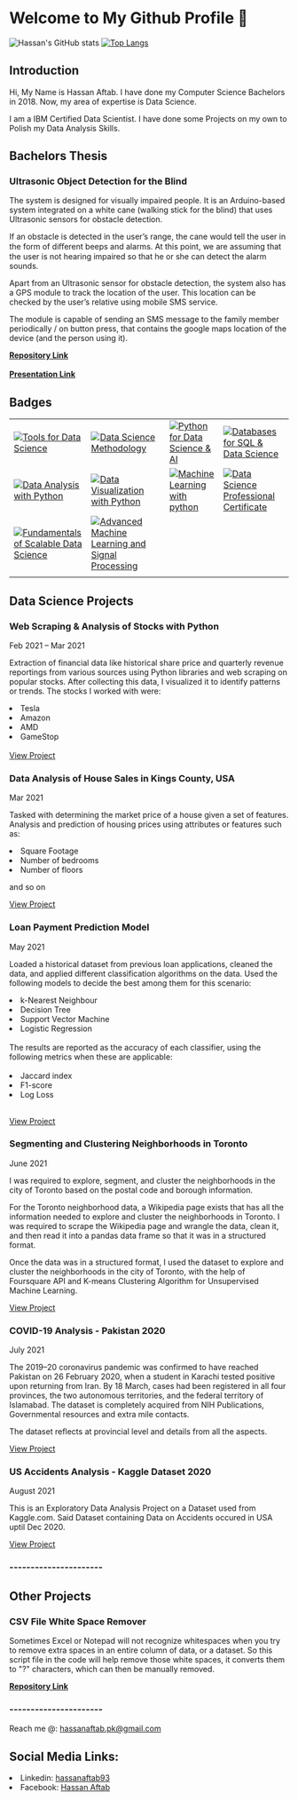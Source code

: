 # Welcome to My Github Profile 👋

![Hassan's GitHub stats](https://github-readme-stats.vercel.app/api?username=hassanaftab93&show_icons=true&theme=radical)
[![Top Langs](https://github-readme-stats.vercel.app/api/top-langs/?username=hassanaftab93&layout=compact)](https://github.com/hassanaftab93)


## Introduction

Hi, My Name is Hassan Aftab. I have done my Computer Science Bachelors in 2018. Now, my area of expertise is Data Science.

I am a IBM Certified Data Scientist. I have done some Projects on my own to Polish my Data Analysis Skills.

## Bachelors Thesis

### Ultrasonic Object Detection for the Blind

The system is designed for visually impaired people. It is an Arduino-based system integrated on a white cane (walking stick for the blind) that uses Ultrasonic sensors for obstacle detection.

If an obstacle is detected in the user’s range, the cane would tell the user in the form of diﬀerent beeps and alarms. At this point, we are assuming that the user is not hearing impaired so that he or she can detect the alarm sounds. 

Apart from an Ultrasonic sensor for obstacle detection, the system also has a GPS module to track the location of the user. This location can be checked by the user’s relative using mobile SMS service.

The module is capable of sending an SMS message to the family member periodically / on button press, that contains the google maps location of the device (and the person using it).

<a href="https://github.com/hassanaftab93/Obstacle-Detection-for-the-blind">**Repository Link**</a>
<br/><br/>
<a href="https://prezi.com/view/Oocoz26Y9AmBxbxiROWZ/">**Presentation Link**</a>

## Badges

|  |  |  |  |
|--|--|--|--|
| [![Tools for Data Science](https://images.credly.com/size/110x110/images/60cf69ce-6129-425d-9a42-7732fa07da1e/Tools_for_Data_Science_Foundational.png)](https://www.credly.com/badges/3dd3f4b9-9680-4aeb-9c77-ecc7b0931f44/public_url) | [![Data Science Methodology](https://images.credly.com/size/110x110/images/46defa53-a922-47bd-94ea-b43488f5cd8a/Data_Science_Methodology_Foundational.png)](https://www.credly.com/badges/3a65a159-3802-4b40-be0e-f680e95049ff/public_url) | [![Python for Data Science & AI](https://images.credly.com/size/110x110/images/0571ab1d-f43b-43d9-9c68-8ebd0ebd61b7/Python_for_Data_Sci_and_AI_Foundational.png)](https://www.credly.com/badges/ac75ca86-12b0-4122-9a58-cb14e7d1a1c4/public_url) | [![Databases for SQL & Data Science](https://images.credly.com/size/110x110/images/594e0ab7-c864-4d9a-9987-3a903ec3f06a/Cognitive_Class_-_DB_and_SQL_for_Data_Sci.png)](https://www.credly.com/badges/af366b83-1cb2-4232-8f29-b3b6e81bb66c/public_url) |
| [![Data Analysis with Python](https://images.credly.com/size/110x110/images/fa39f4f0-174a-4886-b821-6a37d42b8b3a/Cognitive_Class_-_Data_Analysis_w_Python.png)](https://www.credly.com/badges/94a0cf66-9174-456a-a77c-6ee328d6e6a3/public_url) | [![Data Visualization with Python](https://images.credly.com/size/110x110/images/76326afb-199d-4250-a74f-01bc86dda118/Cognitive_Class_-_Data_Visual_w_Python.png)](https://www.credly.com/badges/17673eea-6413-4691-885e-7064424783dd/public_url) | [![Machine Learning with python](https://images.credly.com/size/110x110/images/5ae9bf9e-da6e-4cec-82eb-d2b4cfea9751/Machine_Learning_with_Python.png)](https://www.credly.com/badges/928b3b1b-a40f-4e67-a3f4-fd0b3d2f03d0/public_url) | [![Data Science Professional Certificate](https://images.credly.com/size/110x110/images/28944969-813a-43b9-944f-7910111ce764/Professional_Certificate_-_Data_Science.png)](https://www.credly.com/badges/352f63db-bb8b-4eb6-8f83-c370f5f4e836/public_url) |
| [![Fundamentals of Scalable Data Science](https://images.credly.com/size/110x110/images/d3d687ea-c3a8-43c8-96bb-704658c71a4a/Fundamentals_of_Scalable_Data_Science.png)](https://www.credly.com/badges/639e3e1b-cde2-4f53-b2d1-45b7c264a733/public_url) | [![Advanced Machine Learning and Signal Processing](https://images.credly.com/size/110x110/images/007afae6-2754-4a7c-9c44-e95c64c93656/IBM_Watson_IoT-_Advanced_Machine_Learning_and_Signal_Processing.png)](https://www.credly.com/badges/8a7c9f1d-a0b3-49c3-bbf4-dd4ff0113d78/public_url) |  |  |
|  |  |  |  |

## Data Science Projects

### Web Scraping & Analysis of Stocks with Python
Feb 2021 – Mar 2021

Extraction of financial data like historical share price and quarterly revenue reportings from various sources using Python libraries and web scraping on popular stocks. After collecting this data, I visualized it to identify patterns or trends. The stocks I worked with were:

<li>Tesla</li>
<li>Amazon</li>
<li>AMD</li>
<li>GameStop</li>
<br>
<a href="https://nbviewer.jupyter.org/github/hassanaftab93/Jupyter-Notebooks/blob/main/Final%20Project%20-%20Python%20Basics%20for%20Data%20Science.ipynb">View Project</a>

### Data Analysis of House Sales in Kings County, USA
Mar 2021

Tasked with determining the market price of a house given a set of features.
Analysis and prediction of housing prices using attributes or features such as:

<li>Square Footage</li>
<li>Number of bedrooms</li>
<li>Number of floors</li>

and so on

<a href="https://eu-de.dataplatform.cloud.ibm.com/analytics/notebooks/v2/3704503e-7045-4487-93dd-4175bce61d1a/view?access_token=3aa1c9204c53a5af7408477da41a37fb04190fb891e06c67467653fc0b59a765">View Project</a>

### Loan Payment Prediction Model
May 2021

Loaded a historical dataset from previous loan applications, cleaned the data, and applied different classification algorithms on the data. Used the following models to decide the best among them for this scenario:

<li>k-Nearest Neighbour</li>
<li>Decision Tree</li>
<li>Support Vector Machine</li>
<li>Logistic Regression</li>

<br>
The results are reported as the accuracy of each classifier, using the following metrics when these are applicable:
<br/>
<br/>

<li>Jaccard index</li>
<li>F1-score</li>
<li>Log Loss</li>
<br>

<a href="https://nbviewer.jupyter.org/github/hassanaftab93/Jupyter-Notebooks/blob/7be516b6c1a909e0c269a389d940763c5c6c4246/Project-Loan-Payment-Prediction-Model.ipynb">View Project</a>

### Segmenting and Clustering Neighborhoods in Toronto
June 2021

I was required to explore, segment, and cluster the neighborhoods in the city of Toronto based on the postal code and borough information.

For the Toronto neighborhood data, a Wikipedia page exists that has all the information needed to explore and cluster the neighborhoods in Toronto. I was required to scrape the Wikipedia page and wrangle the data, clean it, and then read it into a pandas data frame so that it was in a structured format.

Once the data was in a structured format, I used the dataset to explore and cluster the neighborhoods in the city of Toronto, with the help of Foursquare API and K-means Clustering Algorithm for Unsupervised Machine Learning.
<br>

<a href="https://nbviewer.jupyter.org/github/hassanaftab93/Coursera_Capstone/blob/main/Capstone-Project-Segmenting-Clustering-Neighborhoods-Toronto.ipynb#Segmenting-and-Clustering-Neighborhoods-in-Toronto">View Project</a>

### COVID-19 Analysis - Pakistan 2020
July 2021

The 2019–20 coronavirus pandemic was confirmed to have reached Pakistan on 26 February 2020, when a student in Karachi tested positive upon returning from Iran. By 18 March, cases had been registered in all four provinces, the two autonomous territories, and the federal territory of Islamabad. The dataset is completely acquired from NIH Publications, Governmental resources and extra mile contacts.

The dataset reflects at provincial level and details from all the aspects.

<a href="https://github.com/hassanaftab93/Covid-19-Analysis-Pakistan/blob/main/Covid19-Analysis-Pakistan-2020.ipynb">View Project</a>

### US Accidents Analysis - Kaggle Dataset 2020
August 2021

This is an Exploratory Data Analysis Project on a Dataset used from Kaggle.com.
Said Dataset containing Data on Accidents occured in USA uptil Dec 2020.

<a href="https://nbviewer.jupyter.org/github/hassanaftab93/US-Accidents-Analysis/blob/master/US-Accidents-Analysis.ipynb?fbclid=IwAR3xsav-4nc7Uh_nxHOwl-VEbks_0n0as5yg54nJ9XiFIL5kTfYIpLWZQlI">View Project</a>

### ----------------------

## Other Projects

### CSV File White Space Remover

Sometimes Excel or Notepad will not recognize whitespaces when you try to remove extra spaces in an entire column of data, or a dataset.
So this script file in the code will help remove those white spaces, it converts them to "?" characters, which can then be manually removed.

<a href="https://github.com/hassanaftab93/CSV-White-Space-Remover">**Repository Link**</a>

### ----------------------

Reach me @: <a href="mailto:hassanaftab.pk@gmail.com">hassanaftab.pk@gmail.com</a>

## Social Media Links:

<li>Linkedin:   <a href="https://www.linkedin.com/in/hassanaftab93/">hassanaftab93</a></li>
<li>Facebook:   <a href="https://www.facebook.com/hassan.aftab93">Hassan Aftab</a></li>
